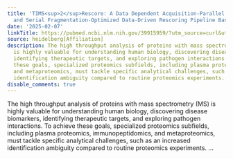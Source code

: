 ```yaml
---
title: 'TIMS<sup>2</sup>Rescore: A Data Dependent Acquisition-Parallel Accumulation
  and Serial Fragmentation-Optimized Data-Driven Rescoring Pipeline Based on MS<sup>2</sup>Rescore'
date: '2025-02-07'
linkTitle: https://pubmed.ncbi.nlm.nih.gov/39915959/?utm_source=curl&utm_medium=rss&utm_campaign=pubmed-2&utm_content=1FakS-2QOkCT8HsMOQP1bCRQ4YzyumYOmxmF0moLsQ3dFB1E9V&fc=20220326224207&ff=20250207170839&v=2.18.0.post9+e462414
source: heidelberg[Affiliation]
description: The high throughput analysis of proteins with mass spectrometry (MS)
  is highly valuable for understanding human biology, discovering disease biomarkers,
  identifying therapeutic targets, and exploring pathogen interactions. To achieve
  these goals, specialized proteomics subfields, including plasma proteomics, immunopeptidomics,
  and metaproteomics, must tackle specific analytical challenges, such as an increased
  identification ambiguity compared to routine proteomics experiments. ...
disable_comments: true
---
```

The high throughput analysis of proteins with mass spectrometry (MS) is highly valuable for understanding human biology, discovering disease biomarkers, identifying therapeutic targets, and exploring pathogen interactions. To achieve these goals, specialized proteomics subfields, including plasma proteomics, immunopeptidomics, and metaproteomics, must tackle specific analytical challenges, such as an increased identification ambiguity compared to routine proteomics experiments. ...